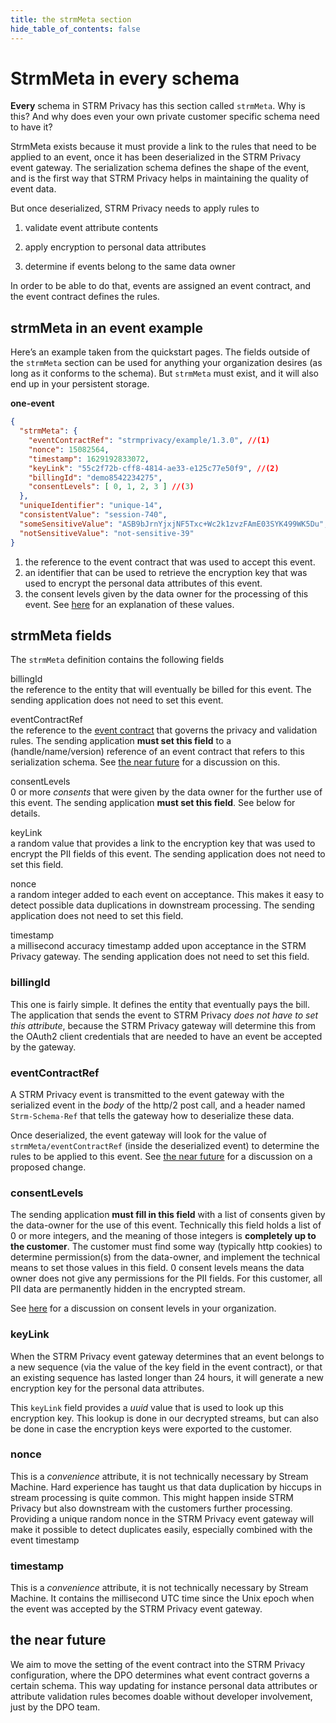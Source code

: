 ```yaml
---
title: the strmMeta section
hide_table_of_contents: false
---
```


# StrmMeta in every schema

**Every** schema in STRM Privacy has this section called `strmMeta`. Why
is this? And why does even your own private customer specific schema
need to have it?

StrmMeta exists because it must provide a link to the rules that need to
be applied to an event, once it has been deserialized in the STRM
Privacy event gateway. The serialization schema defines the shape of the
event, and is the first way that STRM Privacy helps in maintaining the
quality of event data.

But once deserialized, STRM Privacy needs to apply rules to

1.  validate event attribute contents

2.  apply encryption to personal data attributes

3.  determine if events belong to the same data owner

In order to be able to do that, events are assigned an event contract,
and the event contract defines the rules.

## strmMeta in an event example

Here’s an example taken from the quickstart pages. The fields outside of
the `strmMeta` section can be used for anything your organization
desires (as long as it conforms to the schema). But `strmMeta` must
exist, and it will also end up in your persistent storage.

**one-event**

```json
{
  "strmMeta": {
    "eventContractRef": "strmprivacy/example/1.3.0", //(1)
    "nonce": 15082564,
    "timestamp": 1629192833072,
    "keyLink": "55c2f72b-cff8-4814-ae33-e125c77e50f9", //(2)
    "billingId": "demo8542234275",
    "consentLevels": [ 0, 1, 2, 3 ] //(3)
  },
  "uniqueIdentifier": "unique-14",
  "consistentValue": "session-740",
  "someSensitiveValue": "ASB9bJrnYjxjNF5Txc+Wc2k1zvzFAmE03SYK499WK5Du",
  "notSensitiveValue": "not-sensitive-39"
}
```

1. the reference to the event contract that was used to accept this
    event.
2. an identifier that can be used to retrieve the encryption key that
    was used to encrypt the personal data attributes of this event.
3. the consent levels given by the data owner for the processing of
    this event. See [here](/overview/organization.md#consent-levels) for
    an explanation of these values.

## strmMeta fields

The `strmMeta` definition contains the following fields

billingId  
the reference to the entity that will eventually be billed for this
event. The sending application does not need to set this event.

eventContractRef  
the reference to the [event contract](schemas-and-contracts.md) that
governs the privacy and validation rules. The sending application **must
set this field** to a (handle/name/version) reference of an event
contract that refers to this serialization schema. See [the near future](near-future) for a discussion on this.

consentLevels  
0 or more *consents* that were given by the data owner for the further
use of this event. The sending application **must set this field**. See
below for details.

keyLink  
a random value that provides a link to the encryption key that was used
to encrypt the PII fields of this event. The sending application does
not need to set this field.

nonce  
a random integer added to each event on acceptance. This makes it easy
to detect possible data duplications in downstream processing. The
sending application does not need to set this field.

timestamp  
a millisecond accuracy timestamp added upon acceptance in the STRM
Privacy gateway. The sending application does not need to set this
field.

### billingId

This one is fairly simple. It defines the entity that eventually pays
the bill. The application that sends the event to STRM Privacy *does not
have to set this attribute*, because the STRM Privacy gateway will
determine this from the OAuth2 client credentials that are needed to
have an event be accepted by the gateway.

### eventContractRef

A STRM Privacy event is transmitted to the event gateway with the
serialized event in the *body* of the http/2 post call, and a header
named `Strm-Schema-Ref` that tells the gateway how to deserialize these
data.

Once deserialized, the event gateway will look for the value of
`strmMeta/eventContractRef` (inside the deserialized event) to determine
the rules to be applied to this event. See [the near future](near-future) for a discussion on a proposed change.

### consentLevels

The sending application **must fill in this field** with a list of
consents given by the data-owner for the use of this event. Technically
this field holds a list of 0 or more integers, and the meaning of those
integers is **completely up to the customer**. The customer must find
some way (typically http cookies) to determine permission(s) from the
data-owner, and implement the technical means to set those values in
this field. 0 consent levels means the data owner does not give any
permissions for the PII fields. For this customer, all PII data are
permanently hidden in the encrypted stream.

See [here](/overview/organization.md#consent-levels) for a discussion on
consent levels in your organization.

### keyLink

When the STRM Privacy event gateway determines that an event belongs to
a new sequence (via the value of the key field in the event contract),
or that an existing sequence has lasted longer than 24 hours, it will
generate a new encryption key for the personal data attributes.

This `keyLink` field provides a *uuid* value that is used to look up
this encryption key. This lookup is done in our decrypted streams, but
can also be done in case the encryption keys were exported to the
customer.

### nonce

This is a *convenience* attribute, it is not technically necessary by
Stream Machine. Hard experience has taught us that data duplication by
hiccups in stream processing is quite common. This might happen inside
STRM Privacy but also downstream with the customers further processing.
Providing a unique random nonce in the STRM Privacy event gateway will
make it possible to detect duplicates easily, especially combined with
the event timestamp

### timestamp

This is a *convenience* attribute, it is not technically necessary by
Stream Machine. It contains the millisecond UTC time since the Unix
epoch when the event was accepted by the STRM Privacy event gateway.

## the near future

We aim to move the setting of the event contract into the STRM Privacy
configuration, where the DPO determines what event contract governs a
certain schema. This way updating for instance personal data attributes
or attribute validation rules becomes doable without developer
involvement, just by the DPO team.
